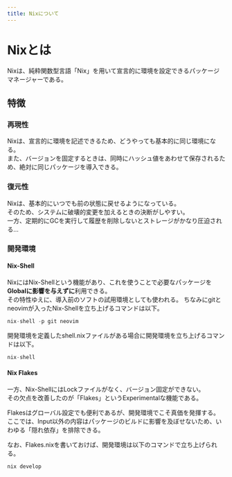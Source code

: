 ```yaml
---
title: Nixについて
---
```


# Nixとは

Nixは、純粋関数型言語「Nix」を用いて宣言的に環境を設定できるパッケージマネージャーである。

## 特徴

### 再現性

Nixは、宣言的に環境を記述できるため、どうやっても基本的に同じ環境になる。  
また、バージョンを固定するときは、同時にハッシュ値をあわせて保存されるため、絶対に同じパッケージを導入できる。  

### 復元性

Nixは、基本的にいつでも前の状態に戻せるようになっている。  
そのため、システムに破壊的変更を加えるときの決断がしやすい。  
一方、定期的にGCを実行して履歴を削除しないとストレージがかなり圧迫される...

### 開発環境

#### Nix-Shell

NixにはNix-Shellという機能があり、これを使うことで必要なパッケージを**Globalに影響を与えずに**利用できる。  
その特性ゆえに、導入前のソフトの試用環境としても使われる。
ちなみにgitとneovimが入ったNix-Shellを立ち上げるコマンドは以下。

```nix
nix-shell -p git neovim
```

開発環境を定義したshell.nixファイルがある場合に開発環境を立ち上げるコマンドは以下。

```nix
nix-shell
```

#### Nix Flakes

一方、Nix-ShellにはLockファイルがなく、バージョン固定ができない。  
その欠点を改善したのが「Flakes」というExperimentalな機能である。

Flakesはグローバル設定でも便利であるが、開発環境でこそ真価を発揮する。  
ここでは、Input以外の内容はパッケージのビルドに影響を及ぼせないため、いわゆる「隠れ依存」を排除できる。

なお、Flakes.nixを書いておけば、開発環境は以下のコマンドで立ち上げられる。

```nix
nix develop
```

